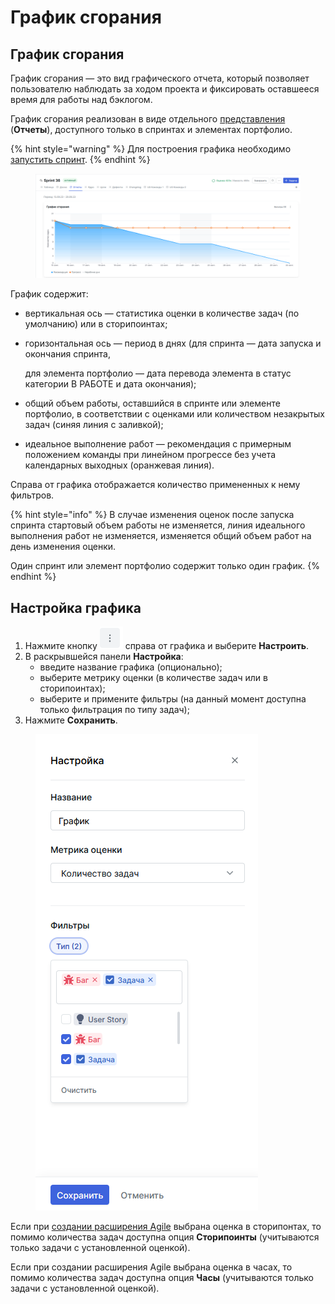 # График сгорания



## График сгорания

График сгорания — это вид графического отчета, который  позволяет пользователю наблюдать за ходом проекта и фиксировать оставшееся время для работы над бэклогом.

График сгорания реализован в виде отдельного [представления](https://docs.teamstorm.io/rukovodstva/rukovodstvo-polzovatelya-teamstorm/rabota-s-zadachami/predstavlenie-zadach) (**Отчеты**), доступного только в спринтах и элементах портфолио.

{% hint style="warning" %}
Для построения графика необходимо [запустить спринт](https://docs.teamstorm.io/rukovodstva/rukovodstvo-polzovatelya-teamstorm/rabota-s-rasshireniyami/agile/zapusk-sprinta).
{% endhint %}

<figure><img src="../../../../.gitbook/assets/изображение (1) (1) (1) (1) (1).png" alt=""><figcaption></figcaption></figure>

График содержит:

* вертикальная ось — статистика оценки в количестве задач (по умолчанию) или в сторипоинтах;
*   горизонтальная ось — период в днях (для спринта — дата запуска и окончания спринта,

    для элемента портфолио — дата перевода элемента в статус категории В РАБОТЕ и дата окончания);
* общий объем работы, оставшийся в спринте или элементе портфолио, в соответствии с оценками или количеством незакрытых задач (синяя линия с заливкой);
* идеальное выполнение работ — рекомендация с примерным положением команды при линейном прогрессе без учета календарных выходных (оранжевая линия).

Справа от графика отображается количество примененных к нему фильтров.

{% hint style="info" %}
В случае изменения оценок после запуска спринта стартовый объем работы не изменяется, линия идеального выполнения работ не изменяется, изменяется общий объем работ на день изменения оценки.

Один спринт или элемент портфолио содержит только один график.&#x20;
{% endhint %}

## Настройка графика

1. Нажмите кнопку <img src="../../../../.gitbook/assets/изображение (1) (1) (1) (1) (1) (1).png" alt="" data-size="line"> справа от графика и выберите **Настроить**.
2. В раскрывшейся панели **Настройка**:
   * введите название графика (опционально);
   * выберите метрику оценки (в количестве задач или в сторипоинтах);
   * выберите и примените фильтры (на данный момент доступна только фильтрация по типу задач);
3. Нажмите **Сохранить**.

<figure><img src="../../../../.gitbook/assets/изображение (4) (1) (1).png" alt=""><figcaption></figcaption></figure>

Если при [создании расширения Agile](https://docs.teamstorm.io/rukovodstva/rukovodstvo-polzovatelya-teamstorm/rabota-s-rasshireniyami/agile/dobavlenie-rasshireniya-agile) выбрана оценка в сторипонтах, то помимо количества задач доступна опция **Сторипоинты** (учитываются только задачи с установленной оценкой).

Если при создании расширения Agile выбрана оценка в часах, то помимо количества задач доступна опция **Часы** (учитываются только задачи с установленной оценкой).

